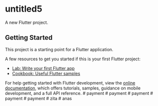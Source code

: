 # untitled5

A new Flutter project.

## Getting Started

This project is a starting point for a Flutter application.

A few resources to get you started if this is your first Flutter project:

- [Lab: Write your first Flutter app](https://docs.flutter.dev/get-started/codelab)
- [Cookbook: Useful Flutter samples](https://docs.flutter.dev/cookbook)

For help getting started with Flutter development, view the
[online documentation](https://docs.flutter.dev/), which offers tutorials,
samples, guidance on mobile development, and a full API reference.
#   p a y m e n t  
 #   p a y m e n t  
 #   p a y m e n t  
 #   p a y m e n t  
 #   p a y m e n t  
 #   z i t a  
 #   a n a s  
 